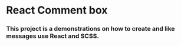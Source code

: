 # React Comment box

### This project is a demonstrations on how to create and like messages use React and SCSS.

